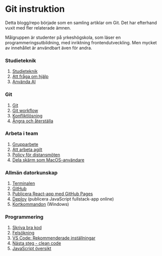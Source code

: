 # Git instruktion
Detta blogg/repo började som en samling artiklar om Git. Det har efterhand vuxit med fler relaterade ämnen.

Målgruppen är studenter på yrkeshögskola, som läser en programmeringsutbildning, med inriktning frontendutveckling. Men mycket av innehållet är användbart även för andra.


### Studieteknik
1. [Studieteknik](md/studieteknik.md#Studieteknik)
1. [Att fråga om hjälp](md/get-help.md#be-om-hjälp)
1. [Använda AI](md/ai.md#ai)

### Git
1. [Git](md/git.md#git)
1. [Git workflow](md/git-workflow.md#git)
1. [Konfliktlösning](md/git-merge.md#git)
1. [Ångra och återställa](md/git-undo.md#ångra-och-återställa)

### Arbeta i team
1. [Grupparbete](md/group.md#grupparbete)
1. [Att arbeta agilt](md/agile.md#att-arbeta-agilt)
1. [Policy för distansmöten](md/distans.md#videomöten)
1. [Dela skärm som MacOS-användare](md/mac-share-screen.md#dela-skärm-som-macos-användare)

### Allmän datorkunskap
1. [Terminalen](md/terminalen.md#terminalen)
1. [GitHub](md/github.md#att-arbeta-med-frontend)
1. [Publicera React-app med GitHub Pages](md/deploy-react.md)
1. [Deploy](md/deploy.md#deploy) (publicera JavaScript fullstack-app online)
1. [Kortkommandon](md/shortcuts.md) (Windows)

### Programmering
1. [Skriva bra kod](md/write-good-code.md#att-skriva-bra-kod)
1. [Felsökning](md/find-errors.md#fel-i-koden)
1. [VS Code: Rekommenderade inställningar](md/vscode-settings.md#vs-code-rekommenderade-inställningar)
1. [Nästa steg - clean code](md/clean-code-summary.md#nästa-steg)
1. [JavaScript översikt](md/js-overview.md)
